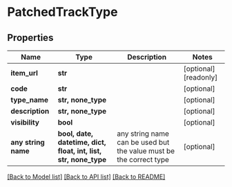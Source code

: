 # PatchedTrackType


## Properties
Name | Type | Description | Notes
------------ | ------------- | ------------- | -------------
**item_url** | **str** |  | [optional] [readonly] 
**code** | **str** |  | [optional] 
**type_name** | **str, none_type** |  | [optional] 
**description** | **str, none_type** |  | [optional] 
**visibility** | **bool** |  | [optional] 
**any string name** | **bool, date, datetime, dict, float, int, list, str, none_type** | any string name can be used but the value must be the correct type | [optional]

[[Back to Model list]](../README.md#documentation-for-models) [[Back to API list]](../README.md#documentation-for-api-endpoints) [[Back to README]](../README.md)



